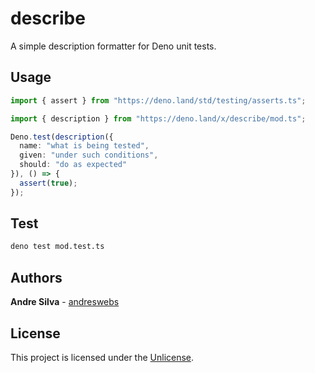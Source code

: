 # describe

A simple description formatter for Deno unit tests.


## Usage

```typescript
import { assert } from "https://deno.land/std/testing/asserts.ts";

import { description } from "https://deno.land/x/describe/mod.ts";

Deno.test(description({
  name: "what is being tested",
  given: "under such conditions",
  should: "do as expected"
}), () => {
  assert(true);
});
```

## Test

```sh
deno test mod.test.ts
```

## Authors

**Andre Silva** - [andreswebs](https://github.com/andreswebs)


## License

This project is licensed under the [Unlicense](UNLICENSE.md).

